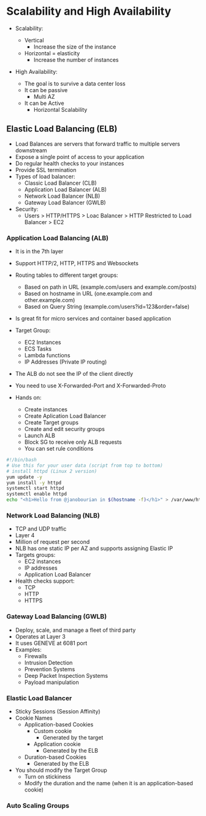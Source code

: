 # Scalability and High Availability

* Scalability: 
    * Vertical
        * Increase the size of the instance
    * Horizontal = elasticity
        * Increase the number of instances

* High Availability:
    * The goal is to survive a data center loss
    * It can be passive
        * Multi AZ
    * It can be Active
        * Horizontal Scalability

## Elastic Load Balancing (ELB)

* Load Balances are servers that forward traffic to multiple servers downstream
* Expose a single point of access to your application
* Do regular health checks to your instances
* Provide SSL termination
* Types of load balancer:
    * Classic Load Balancer (CLB)
    * Application Load Balancer (ALB)
    * Network Load Balancer (NLB)
    * Gateway Load Balancer (GWLB)
* Security:
    * Users > HTTP/HTTPS > Loac Balancer > HTTP Restricted to Load Balancer > EC2

### Application Load Balancing (ALB)

* It is in the 7th layer
* Support HTTP/2, HTTP, HTTPS and Websockets
* Routing tables to different target groups:
    * Based on path in URL (example.com/users and example.com/posts)
    * Based on hostname in URL (one.example.com and other.example.com)
    * Based on Query String (example.com/users?id=123&order=false)
* Is great fit for micro services and container based application
* Target Group:
    * EC2 Instances
    * ECS Tasks
    * Lambda functions
    * IP Addresses (Private IP routing)
* The ALB do not see the IP of the client directly
* You need to use X-Forwarded-Port and X-Forwarded-Proto

* Hands on:
    * Create instances
    * Create Aplication Load Balancer
    * Create Target groups
    * Create and edit security groups
    * Launch ALB
    * Block SG to receive only ALB requests
    * You can set rule conditions

```bash
#!/bin/bash
# Use this for your user data (script from top to bottom)
# install httpd (Linux 2 version)
yum update -y
yum install -y httpd
systemctl start httpd
systemctl enable httpd
echo "<h1>Hello from @janobourian in $(hostname -f)</h1>" > /var/www/html/index.html
```

### Network Load Balancing (NLB)

* TCP and UDP traffic 
* Layer 4
* Million of request per second
* NLB has one static IP per AZ and supports assigning Elastic IP
* Targets groups:
    * EC2 instances
    * IP addresses
    * Application Load Balancer
* Health checks support:
    * TCP
    * HTTP
    * HTTPS

### Gateway Load Balancing (GWLB)

* Deploy, scale, and manage a fleet of third party
* Operates at Layer 3
* It uses GENEVE at 6081 port
* Examples:
    * Firewalls
    * Intrusion Detection
    * Prevention Systems
    * Deep Packet Inspection Systems
    * Payload manipulation

### Elastic Load Balancer

* Sticky Sessions (Session Affinity)
* Cookie Names
    * Application-based Cookies
        * Custom cookie
            * Generated by the target
        * Application cookie
            * Generated by the ELB
    * Duration-based Cookies
        * Generated by the ELB
* You should modify the Target Group
    * Turn on stickiness
    * Modify the duration and the name (when it is an application-based cookie)

### Auto Scaling Groups